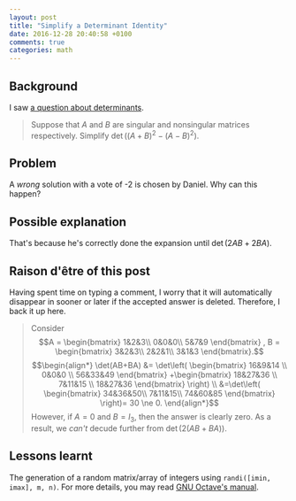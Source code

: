```yaml
---
layout: post
title: "Simplify a Determinant Identity"
date: 2016-12-28 20:40:58 +0100
comments: true
categories: math
---
```


Background
---

I saw [a question about determinants][mathse290189].

> Suppose that $A$ and $B$ are singular and nonsingular matrices
  respectively.  Simplify $\det((A+B)^2−(A−B)^2)$.

Problem
---

A *wrong* solution with a vote of -2 is chosen by Daniel.  Why can
this happen?

Possible explanation
---

That's because he's correctly done the expansion until $\det(2AB +
2BA)$.

Raison d'être of this post
---

Having spent time on typing a comment, I worry that it will
automatically disappear in sooner or later if the accepted answer is
deleted.  Therefore, I back it up here.

> Consider $$A = \begin{bmatrix} 1&2&3\\ 0&0&0\\ 5&7&9 \end{bmatrix} ,
B = \begin{bmatrix} 3&2&3\\ 2&2&1\\ 3&1&3 \end{bmatrix}.$$
$$\begin{align*}
\det(AB+BA) &= \det\left(
\begin{bmatrix} 16&9&14 \\ 0&0&0 \\ 56&33&49 \end{bmatrix}
+\begin{bmatrix} 18&27&36 \\ 7&11&15 \\ 18&27&36 \end{bmatrix}
\right) \\
&=\det\left(
\begin{bmatrix} 34&36&50\\ 7&11&15\\ 74&60&85 \end{bmatrix}
\right)= 30 \ne 0.
\end{align*}$$
However, if $A = 0$ and $B = I_3$, then the answer is clearly zero.
As a result, we *can't* decude further from $\det(2(AB + BA))$.

Lessons learnt
---

The generation of a random matrix/array of integers using
`randi([imin, imax], m, n)`.  For more details, you may read
[GNU Octave's manual][man].

[mathse290189]: http://math.stackexchange.com/a/2074997/290189
[man]: https://www.gnu.org/software/octave/doc/v4.0.1/Special-Utility-Matrices.html#XREFrandi
